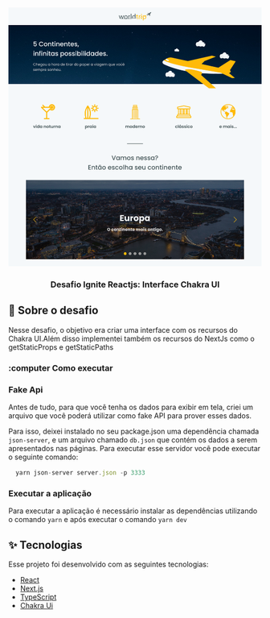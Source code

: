 <div align="center">
  <img src="./Home.png">
</div>
<h3 align="center">Desafio Ignite Reactjs: Interface Chakra UI</h3>

## :rocket: Sobre o desafio

Nesse desafio, o objetivo era criar uma interface com os recursos do Chakra UI.Além disso implementei também os recursos do NextJs como o getStaticProps e getStaticPaths

### :computer Como executar

### Fake Api
Antes de tudo, para que você tenha os dados para exibir em tela, criei um arquivo que você poderá utilizar como fake API para prover esses dados.

Para isso, deixei instalado no seu package.json uma dependência chamada `json-server`, e um arquivo chamado `db.json` que contém os dados a serem apresentados nas páginas. Para executar esse servidor você pode executar o seguinte comando:

```js
  yarn json-server server.json -p 3333
```
### Executar a aplicação
Para executar a aplicação é necessário instalar as dependências utilizando o comando ```yarn``` e após executar o comando ```yarn dev```

## ✨ Tecnologias

Esse projeto foi desenvolvido com as seguintes tecnologias:

- [React](https://reactjs.org)
- [Next.js](https://nextjs.org/)
- [TypeScript](https://www.typescriptlang.org/)
- [Chakra Ui](https://chakra-ui.com/)
